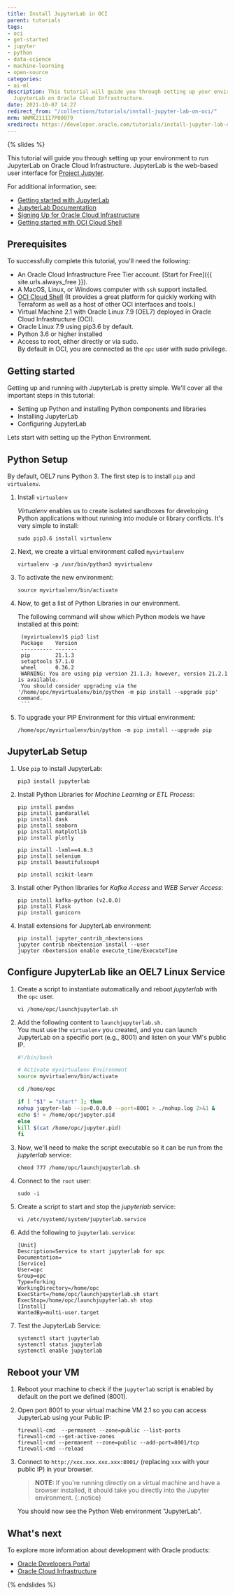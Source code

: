 ```yaml
---
title: Install JupyterLab in OCI
parent: tutorials
tags:
- oci
- get-started
- jupyter
- python
- data-science
- machine-learning
- open-source
categories:
- ai-ml
description: This tutorial will guide you through setting up your environment to run
  JupyterLab on Oracle Cloud Infrastructure.
date: 2021-10-07 14:27
redirect_from: "/collections/tutorials/install-jupyter-lab-on-oci/"
mrm: WWMK211117P00079
xredirect: https://developer.oracle.com/tutorials/install-jupyter-lab-on-oci/
---
```

{% slides %}

This tutorial will guide you through setting up your environment to run JupyterLab on Oracle Cloud Infrastructure. JupyterLab is the  web-based user interface for [Project Jupyter].

For additional information, see:

* [Getting started with JupyterLab]
* [JupyterLab Documentation]
* [Signing Up for Oracle Cloud Infrastructure]
* [Getting started with OCI Cloud Shell]

## Prerequisites

To successfully complete this tutorial, you'll need the following:

* An Oracle Cloud Infrastructure Free Tier account. [Start for Free]({{ site.urls.always_free }}).
* A MacOS, Linux, or Windows computer with `ssh` support installed.
* [OCI Cloud Shell](https://docs.oracle.com/en-us/iaas/Content/API/Concepts/cloudshellintro.htm) (It provides a great platform for quickly working with Terraform as well as a host of other OCI interfaces and tools.)
* Virtual Machine 2.1 with Oracle Linux 7.9 (OEL7) deployed in Oracle Cloud Infrastructure (OCI).
* Oracle Linux 7.9 using pip3.6 by default.
* Python 3.6 or higher installed
* Access to root, either directly or via sudo.  
  By default in OCI, you are connected as the `opc` user with sudo privilege.

## Getting started

Getting up and running with JupyterLab is pretty simple. We'll cover all the important steps in this tutorial:

* Setting up Python and installing Python components and libraries
* Installing JupyterLab
* Configuring JupyterLab

Lets start with setting up the Python Environment.

## Python Setup

By default, OEL7 runs Python 3. The first step is to install `pip` and `virtualenv`.  

1. Install `virtualenv`  

   *Virtualenv* enables us to create isolated sandboxes for developing Python applications without running into module or library conflicts. It's very simple to install:  

      ```console
      sudo pip3.6 install virtualenv
      ```

1. Next, we create a virtual environment called `myvirtualenv`

      ```console
      virtualenv -p /usr/bin/python3 myvirtualenv
      ```

1. To activate the new environment:

      ```console
      source myvirtualenv/bin/activate
      ```

1. Now, to get a list of Python Libraries in our environment.

   The following command will show which Python models we have installed at this point:  

      ```console
       (myvirtualenv)$ pip3 list
       Package    Version
       ---------- -------
       pip        21.1.3
       setuptools 57.1.0
       wheel      0.36.2
       WARNING: You are using pip version 21.1.3; however, version 21.2.1 is available.
       You should consider upgrading via the '/home/opc/myvirtualenv/bin/python -m pip install --upgrade pip' command.
       ```

1. To upgrade your PIP Environment for this virtual environment:  

      ```console
      /home/opc/myvirtualenv/bin/python -m pip install --upgrade pip
      ```

## JupyterLab Setup

1. Use `pip` to install JupyterLab:  

      ```console
      pip3 install jupyterlab
      ```

1. Install Python Libraries for *Machine Learning or ETL Process*:  

      ```console
      pip install pandas
      pip install pandarallel
      pip install dask
      pip install seaborn
      pip install matplotlib
      pip install plotly

      pip install -lxml==4.6.3
      pip install selenium
      pip install beautifulsoup4

      pip install scikit-learn
      ```

1. Install other Python libraries for *Kafka Access* and *WEB Server Access*:  

      ```console
      pip install kafka-python (v2.0.0)
      pip install Flask
      pip install gunicorn
      ```

1. Install extensions for JupyterLab environment:  

      ```console
      pip install jupyter_contrib_nbextensions
      jupyter contrib nbextension install --user
      jupyter nbextension enable execute_time/ExecuteTime
      ```

## Configure JupyterLab like an OEL7 Linux Service

1. Create a script to instantiate automatically and reboot *jupyterlab* with the `opc` user.

      ```console
      vi /home/opc/launchjupyterlab.sh
      ```

1. Add the following content to `launchjupyterlab.sh`.  
   You must use the `virtualenv` you created, and you can launch JupyterLab on a specific port (e.g., 8001) and listen on your VM's public IP.

      ```bash
      #!/bin/bash

      # Activate myvirtualenv Environment
      source myvirtualenv/bin/activate

      cd /home/opc

      if [ "$1" = "start" ]; then
      nohup jupyter-lab --ip=0.0.0.0 --port=8001 > ./nohup.log 2>&1 &
      echo $! > /home/opc/jupyter.pid
      else
      kill $(cat /home/opc/jupyter.pid)
      fi
      ```

1. Now, we'll need to make the script executable so it can be run from the *jupyterlab* service:

      ```console
      chmod 777 /home/opc/launchjupyterlab.sh
      ```

1. Connect to the `root` user:

      ```console
      sudo -i
      ```

1. Create a script to start and stop the *jupyterlab* service:

      ```console
      vi /etc/systemd/system/jupyterlab.service
      ```

1. Add the following to `jupyterlab.service`:

      ```console
      [Unit]
      Description=Service to start jupyterlab for opc
      Documentation=
      [Service]
      User=opc
      Group=opc
      Type=forking
      WorkingDirectory=/home/opc
      ExecStart=/home/opc/launchjupyterlab.sh start
      ExecStop=/home/opc/launchjupyterlab.sh stop
      [Install]
      WantedBy=multi-user.target
      ```

1. Test the JupyterLab Service:

      ```console
      systemctl start jupyterlab
      systemctl status jupyterlab
      systemctl enable jupyterlab
      ```

## Reboot your VM

1. Reboot your machine to check if the `jupyterlab` script is enabled by default on the port we defined (8001).

1. Open port 8001 to your virtual machine VM 2.1 so you can access JupyterLab using your Public IP:

      ```console
      firewall-cmd  --permanent --zone=public --list-ports
      firewall-cmd --get-active-zones
      firewall-cmd --permanent --zone=public --add-port=8001/tcp
      firewall-cmd --reload
      ```

1. Connect to `http://xxx.xxx.xxx.xxx:8001/` (replacing `xxx` with your public IP) in your browser.  
   >**NOTE:** If you're running directly on a virtual machine and have a browser installed, it should take you directly into the Jupyter environment.
   {:.notice}

   You should now see the Python Web environment "JupyterLab".

## What's next

To explore more information about development with Oracle products:

* [Oracle Developers Portal](https://developer.oracle.com/)
* [Oracle Cloud Infrastructure](https://www.oracle.com/cloud/)

<!--- Links -->

[Project Jupyter]: https://jupyter.org
[Getting started with JupyterLab]: https://docs.jupyter.org/en/latest/start/index.html
[JupyterLab Documentation]: https://jupyterlab.readthedocs.io/en/stable/index.html
[Signing Up for Oracle Cloud Infrastructure]: https://docs.oracle.com/iaas/Content/GSG/Tasks/signingup.htm
[Getting started with OCI Cloud Shell]: https://docs.oracle.com/en-us/iaas/Content/API/Concepts/cloudshellintro.htm

{% endslides %}
